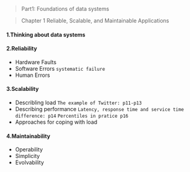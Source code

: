 > Part1: Foundations of data systems 

> Chapter 1 Reliable, Scalable, and Maintainable Applications
#### 1.Thinking about data systems

#### 2.Reliability
* Hardware Faults
* Software Errors
`systematic failure`
* Human Errors

#### 3.Scalability
* Describling load
`The example of Twitter: p11-p13`
* Describing performance
`Latency, response time and service time difference: p14`
`Percentiles in pratice p16`
* Approaches for coping with load

#### 4.Maintainability
* Operability
* Simplicity
* Evolvability

